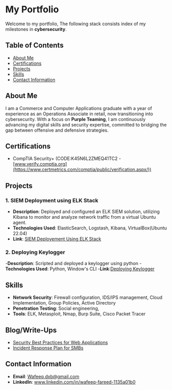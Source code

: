 # My Portfolio #
Welcome to my portfolio, The following stack consists index of my milestones in <b>cybersecurity</b>.
## Table of Contents
- [About Me](#about-me)
- [Certifications](#certifications)
- [Projects](#projects)
- [Skills](#skills)
- [Contact Information](#contact-information)

## About Me
I am a Commerce and Computer Applications graduate with a year of experience as an Operations Associate in retail, now transitioning into cybersecurity. With a focus on <b>Purple Teaming</b>, I am continuously advancing my digital skills and security expertise, committed to bridging the gap between offensive and defensive strategies.
## Certifications
- CompTIA Security+ (CODE:K45N6L2ZMEQ41TC2 - [www.verify.comptia.org](https://www.certmetrics.com/comptia/public/verification.aspx/))

## Projects

### 1. SIEM Deployment using ELK Stack
- **Description**: Deployed and configured an ELK SIEM solution, utilizing Kibana to monitor and analyze network traffic from a virtual Ubuntu agent.
- **Technologies Used**: ElasticSearch, Logstash, Kibana, VirtualBox(Ubuntu 22.04)
- **Link**: [SIEM Deployement Using ELK Stack](https://github.com/Wafeeq-Fareed/Wafeeq-Fareed/blob/b47db64fd3d27bf244a67284ec532b2e171c59f6/SIEM%20DEPLOYMENT.md)

### 2. Deploying Keylogger
-**Description**: Scripted and deployed a keylogger using python 
-**Technologies Used**: Python, Window's CLI
-**Link**:[Deploying Keylogger]()

## Skills
- **Network Security**: Firewall configuration, IDS/IPS management, Cloud Implementation, Group Policies, Active Directory
- **Penetration Testing**: Social engineering, 
- **Tools**: ELK, Metasploit, Nmap, Burp Suite, Cisco Packet Tracer

## Blog/Write-Ups
- [Security Best Practices for Web Applications](https://medium.com/@username/security-best-practices)
- [Incident Response Plan for SMBs](https://medium.com/@username/incident-response-plan)

## Contact Information
- **Email**: Wafeeq.dxb@gmail.com
- **LinkedIn**: www.linkedin.com/in/wafeeq-fareed-1135a01b0

<!---
Wafeeq-Fareed/Wafeeq-Fareed is a ✨ special ✨ repository because its `README.md` (this file) appears on your GitHub profile.
You can click the Preview link to take a look at your changes.
--->

